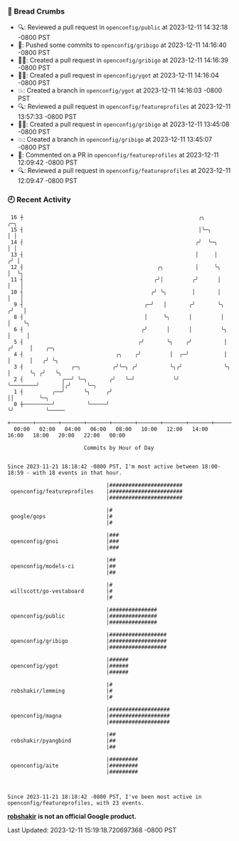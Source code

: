 ### 🍞 Bread Crumbs

 * 🔍: Reviewed a pull request in  `openconfig/public` at 2023-12-11 14:32:18 -0800 PST
 * 🚢: Pushed some commits to `openconfig/gribigo` at 2023-12-11 14:16:40 -0800 PST
 * ✍🏼: Created a pull request in `openconfig/gribigo` at 2023-12-11 14:16:39 -0800 PST
 * ✍🏼: Created a pull request in `openconfig/ygot` at 2023-12-11 14:16:04 -0800 PST
 * 💥: Created a branch in `openconfig/ygot` at 2023-12-11 14:16:03 -0800 PST
 * 🔍: Reviewed a pull request in  `openconfig/featureprofiles` at 2023-12-11 13:57:33 -0800 PST
 * ✍🏼: Created a pull request in `openconfig/gribigo` at 2023-12-11 13:45:08 -0800 PST
 * 💥: Created a branch in `openconfig/gribigo` at 2023-12-11 13:45:07 -0800 PST
 * 💬: Commented on a PR in  `openconfig/featureprofiles` at 2023-12-11 12:09:42 -0800 PST
 * 🔍: Reviewed a pull request in  `openconfig/featureprofiles` at 2023-12-11 12:09:47 -0800 PST

### 🕘 Recent Activity
```
 16 ┼                                                       ╭╮                   ╭─╮
 15 ┤                                                       │╰─╮                 │ │
 14 ┤                                                      ╭╯  ╰─╮               │ │
 13 ┤                                                      │     │              ╭╯ │
 12 ┤                                          ╭╮          │     ╰╮             │  ╰╮
 11 ┤                                         ╭╯│         ╭╯      │             │   │
 10 ┤                                        ╭╯ ╰╮        │       │             │   │
  9 ┤                                      ╭─╯   │       ╭╯       ╰╮           ╭╯   │
  8 ┤                                      │     ╰╮      │         │           │    ╰╮
  6 ┤                                     ╭╯      │      │         ╰╮          │     │
  5 ┤                                    ╭╯       ╰╮    ╭╯          │         ╭╯     │    ╭─╮
  4 ┤                             ╭╮    ╭╯         │  ╭─╯           │         │      │   ╭╯ ╰╮
  3 ┤               ╭─╮          ╭╯╰─╮ ╭╯          ╰╮╭╯             ╰╮        │      ╰╮ ╭╯   ╰╮
  2 ┤            ╭──╯ ╰─╮       ╭╯   ╰─╯            ╰╯               ╰────────╯       │╭╯     ╰─╮
  1 ┤         ╭──╯      ╰╮     ╭╯                                                     ││        ╰─╮
  0 ┼─────────╯          ╰─────╯                                                      ╰╯          ╰─────
    +───────+───────+───────+───────+───────+───────+───────+───────+───────+───────+───────+───────+────
  00:00   02:00   04:00   06:00   08:00   10:00   12:00   14:00   16:00   18:00   20:00   22:00   00:00   

						Commits by Hour of Day


Since 2023-11-21 18:18:42 -0800 PST, I'm most active between 18:00-18:59 - with 18 events in that hour.

```



```
                               |#######################
 openconfig/featureprofiles    |#######################
                               |#######################

                               |#
 google/gops                   |#
                               |#

                               |###
 openconfig/gnoi               |###
                               |###

                               |##
 openconfig/models-ci          |##
                               |##

                               |#
 willscott/go-vestaboard       |#
                               |#

                               |###############
 openconfig/public             |###############
                               |###############

                               |##################
 openconfig/gribigo            |##################
                               |##################

                               |######
 openconfig/ygot               |######
                               |######

                               |#
 robshakir/lemming             |#
                               |#

                               |###################
 openconfig/magna              |###################
                               |###################

                               |##
 robshakir/pyangbind           |##
                               |##

                               |#########
 openconfig/aite               |#########
                               |#########



Since 2023-11-21 18:18:42 -0800 PST, I've been most active in openconfig/featureprofiles, with 23 events.

```
**[robshakir](mailto:robjs@google.com) is not an official Google product.**  


Last Updated: 2023-12-11 15:19:18.720697368 -0800 PST
